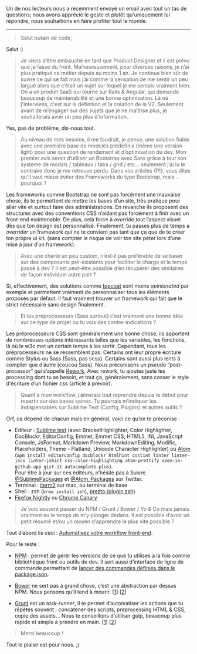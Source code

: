 Un de nos lecteurs nous a récemment envoyé un email avec tout un tas de questions; nous avons apprécié le geste et plutôt qu'uniquement lui répondre, nous souhaitions en faire profiter tout le monde.

---

> Salut putain de code,

Salut :)

> Je viens d’être embauché en tant que Product Designer et il est prévu que je fasse du front. Malheureusement, pour diverses raisons, je n’ai plus pratiqué ce métier depuis au moins 1 an. Je continue bien sûr de suivre ce qui se fait mais j’ai comme la sensation de me sentir un peu largué alors que c’était un sujet sur lequel je me sentais vraiment bien. On a un produit SaaS qui tourne sur Rails & Angular, qui demande beaucoup de maintenabilité et une bonne optimisation. Là où j'interviens, c'est sur la définition et la création de la V2. Seulement avant de m’engager sur des sujets que je ne maîtrise plus, je souhaiterais avoir un peu plus d’information.

Yes, pas de problème, dis-nous tout.

> Au niveau de mes besoins, il me faudrait, je pense, une solution fiable avec une première base de modules prédéfinis (même une version light) pour une question de rendement et d’optimisation du dev. Mon premier avis serait d’utiliser un Bootstrap avec Sass grâce à tout son système de modals / tableaux / tabs / grid / etc… seulement j’ai lu le contraire donc je me retrouve perdu.  Dans vos articles {P!}, vous dîtes qu’il vaut mieux éviter des Frameworks du type Bootstrap, mais… pourquoi ? 

Les frameworks comme Bootstrap ne sont pas forcément une mauvaise chose, ils te permettent de mettre les bases d’un site, très pratique pour aller vite et surtout faire des administrations. En revanche ils proposent des structures avec des conventions CSS n’aidant pas forcément à finir avec un front-end maintenable. De plus, cela force à _override_ tout l’aspect visuel dès que ton design est personnalisé. Finalement, tu passes plus de temps à _overrider_ un framework qui ne te convient pas tant que ça que de te créer ton propre ui kit. (sans compter le risque de voir ton site péter lors d’une mise à jour d’un framework).

> Avec une charte un peu custom, n’est-il pas préférable de se baser sur des composants pré-existants pour faciliter la charge et le temps passé à dev ? Il est peut-être possible d’en récupérer des similaires de façon individuel autre part ?

Si, effectivement, des solutions comme [topcoat](http://topcoat.io/) sont moins _opinionated_ par exemple et permettent vraiment de personnaliser tous les éléments proposés par défaut.
Il faut vraiment trouver un framework qui fait que le strict nécessaire sans design finalement.

> Et les préprocesseurs (Sass surtout) c’est vraiment une bonne idée sur ce type de projet ou tu vois des contre-indications ?

Les préprocesseurs CSS sont généralement une bonne chose, ils apportent de nombreuses options intéressants telles que les variables, les fonctions, là où le w3c met un certain temps à les sortir. Cependant, tous les préprocesseurs ne se ressemblent pas. Certains ont leur propre écriture comme Stylus ou Sass (Sass, pas scss). Certains sont aussi plus lents à compiler que d’autre (coucou Sass). Nous préconisons un pseudo “post-processor” qui s’appelle [Rework](https://github.com/reworkcss/rework). Avec rework, tu ajoutes juste les processing dont tu as besoin, et tout ça, généralement, sans casser le style d'écriture d’un fichier css (article à prevoir).


> Quant à mon workflow, j’aimerais tout reprendre depuis le début pour repartir sur des bases saines. Tu pourrais m’indiquer les indispensables sur Sublime Text (Config, Plugins) et autres outils ?


Orf, ca dépend de chacun mais en général, voici ce qu’on te préconise :
- Editeur : [Sublime text](http://www.sublimetext.com/) (avec BracketHighlighter, Color Highlighter, DocBlockr, EditorConfig, Emmet, Emmet CSS, HTML5, INI, JavaScript Console, JsFormat, Markdown Preview, MarkdownEditing, Modific, Placeholders, Theme - Flatland, Unicode Character Highlighter)
ou [Atom](http://atom.io) (`apm install editorconfig docblockr htmlhint csslint linter linter-jscs linter-jshint css-color-highlighting atom-prettify open-in-github-app gist-it autocomplete-plus`).  
Pour être à jour sur ces éditeurs, n’hésite pas à Suivre [@SublimePackages](https://twitter.com/SublimePackages) et [@Atom_Packages](https://twitter.com/Atom_Packages) sur Twitter.
- Terminal : [iterm2](http://www.iterm2.com/) sur mac, ou terminal de base
- Shell : zsh (`brew install zsh`), [prezto (plugin zsh)](https://github.com/sorin-ionescu/prezto) 
- [Firefox Nightly](http://nightly.mozilla.org/) ou [Chrome Canary](http://www.google.com/intl/fr/chrome/browser/canary.html)

> Je vois souvent passer du NPM / Grunt / Bower / Yo & Co mais jamais vraiment eu le temps de m’y plonger dedans. Il est possible d’avoir un petit résumé et/ou un moyen d’apprendre le plus vite possible ?

Tout d’abord lis ceci : [Automatisez votre workflow front-end](http://www.24joursdeweb.fr/2013/automatisez-votre-workflow-front-end/).

Pour le reste :

- [NPM](https://www.js.org/npm) : permet de gérer les versions de ce que tu utilises à la fois comme bibliothèque front ou outils de dev. Il sert aussi d’interface de ligne de commande permettant de [lancer des commandes définies dans le package.json](/posts/frontend/npm-comme-package-manager-pour-le-front-end/).

- [Bower](http://bower.io/) ne sert pas à grand chose, c’est une abstraction par dessus NPM. Nous pensons qu’il tend à mourir. [[1](/posts/frontend/npm-comme-package-manager-pour-le-front-end/)] [[2](/posts/nodejs/napa-ou-comment-telecharger-package-napa-package-json/)]

- [Grunt](http://gruntjs.com/) est un _task-runner_, il te permet d’automatiser les actions que tu répètes souvent : concatener des scripts, preprocessing HTML & CSS, copie des assets… Nous te conseillons d’utiliser gulp, beaucoup plus rapide et simple à prendre en main. [[1](/posts/js/introduction-gulp/)] [[2](/posts/js/premiers-pas-avec-grunt/)]

> Merci beaucoup !

Tout le plaisir est pour nous. ;)

